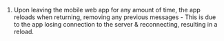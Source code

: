 1. Upon leaving the mobile web app for any amount of time, the app reloads when returning, removing any previous messages - This is due to the app losing connection to the server & reconnecting, resulting in a reload.